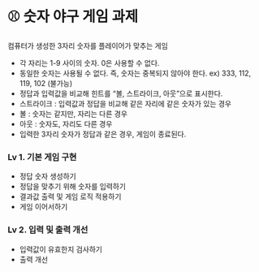 #  :baseball: 숫자 야구 게임 과제
  컴퓨터가 생성한 3자리 숫자를 플레이어가 맞추는 게임




- 각 자리는 1-9 사이의 숫자. 0은 사용할 수 없다.
- 동일한 숫자는 사용될 수 없다. 즉, 숫자는 중복되지 않아야 한다. ex) 333, 112, 119, 102 (불가능)
- 정답과 입력값을 비교해 힌트를 “볼, 스트라이크, 아웃”으로 표시한다.
- 스트라이크 : 입력값과 정답을 비교해 같은 자리에 같은 숫자가 있는 경우
- 볼 : 숫자는 같지만, 자리는 다른 경우
- 아웃 : 숫자도, 자리도 다른 경우
- 입력한 3자리 숫자가 정답과 같은 경우, 게임이 종료된다.



### Lv 1. 기본 게임 구현 
- 정답 숫자 생성하기
- 정답을 맞추기 위해 숫자를 입력하기
- 결과값 출력 및 게임 로직 적용하기
- 게임 이어서하기

### Lv 2. 입력 및 출력 개선
- 입력값이 유효한지 검사하기
- 출력 개선
